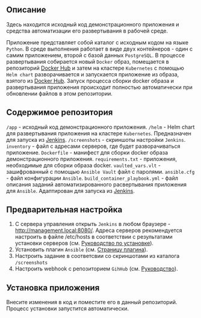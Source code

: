 ## Описание

Здесь находится исходный код демонстрационного приложения и средства автоматизации его развертывания в рабочей среде.

Приложение представляет собой каталог с исходным кодом на языке `Python`. В среде выполнения работает в виде двух контейнеров - один с самим приложением, второй с базой данных `PostgreSQL`.
В процессе развертывания собирается новый `Docker` образ, помещается в репозиторий [Docker Hub](https://hub.docker.com) и затем на кластере `Kubernetes` с помощью `Helm chart` разворачивается и запускается приложение из образа, взятого из [Docker Hub](https://hub.docker.com).
Запуск процесса сборки docker образа и развертывания приложения происходит полностью автоматически при обновлении файлов в этом репозитории. 

## Содержимое репозитория
`/app` - исходный код демонстрационного приложения.
`/helm` - Helm chart для развертывания приложения на кластере `Kubernetes`. Предназначен для запуска из [Jenkins](https://www.jenkins.io/).
`/screenshots` - скриншоты настройки `Jenkins`.
`inventory` - файл с адресами серверов, где будет разворачиваться приложение.
`Dockerfile` - манифест для сборки docker образа демонстрационного приложения.
`requirements.txt` - приложения, необходимые для сборки образа docker.
`vaulted_vars.vlt` - зашифрованный с помощью `Ansible Vault` файл с паролями.
`ansible.cfg` - файл конфигурации `Ansible`.
`build_container_playbook.yml` - файл описания заданий автоматизированного расвертывания приложения для `Ansible`. Адаптирован для запуска из [Jenkins](https://www.jenkins.io/).

## Предварительная настройка
1. С сервера управления открыть `Jenkins` в любом браузере - http://management.local:8080/. Адреса серверов рекомендуется настроить в файле /etc/hosts в соответствии с результатами установки серверов (см. [Руководство по установке](https://github.com/kav76/sf-devops-diplom-deployment/blob/main/Readme.md)).
2. Установить плагин `Ansible` (см. [Страницу плагина](https://plugins.jenkins.io/ansible/)). 
3. Настроить задание в соответсвии со скриншотами из каталога `/screenshots`
4. Настроить webhook с репозиторием `GihHub` (см. [Руководство](https://docs.github.com/en/webhooks)).

## Установка приложения
Внесите изменения в код и поместите его в данный репозиторий. Процесс установки запустится автоматически.